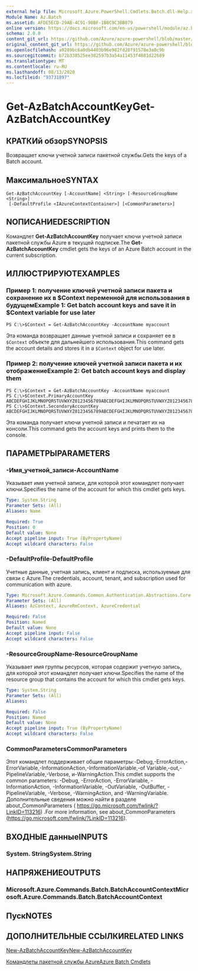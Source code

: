 ```yaml
---
external help file: Microsoft.Azure.PowerShell.Cmdlets.Batch.dll-Help.xml
Module Name: Az.Batch
ms.assetid: AFDE5ECD-29AB-4C91-98BF-1B8C9C3BB079
online version: https://docs.microsoft.com/en-us/powershell/module/az.batch/get-azbatchaccountkey
schema: 2.0.0
content_git_url: https://github.com/Azure/azure-powershell/blob/master/src/Batch/Batch/help/Get-AzBatchAccountKey.md
original_content_git_url: https://github.com/Azure/azure-powershell/blob/master/src/Batch/Batch/help/Get-AzBatchAccountKey.md
ms.openlocfilehash: a9289bc6a0db4403b96e982fd28f91578e3a0c9b
ms.sourcegitcommit: b72b338525ee302597b3a54a11453f4881d22689
ms.translationtype: MT
ms.contentlocale: ru-RU
ms.lasthandoff: 08/13/2020
ms.locfileid: "93731897"
---
```

# <span data-ttu-id="4d8ea-101">Get-AzBatchAccountKey</span><span class="sxs-lookup"><span data-stu-id="4d8ea-101">Get-AzBatchAccountKey</span></span>

## <span data-ttu-id="4d8ea-102">КРАТКИй обзор</span><span class="sxs-lookup"><span data-stu-id="4d8ea-102">SYNOPSIS</span></span>
<span data-ttu-id="4d8ea-103">Возвращает ключи учетной записи пакетной службы.</span><span class="sxs-lookup"><span data-stu-id="4d8ea-103">Gets the keys of a Batch account.</span></span>

## <span data-ttu-id="4d8ea-104">Максимальное</span><span class="sxs-lookup"><span data-stu-id="4d8ea-104">SYNTAX</span></span>

```
Get-AzBatchAccountKey [-AccountName] <String> [-ResourceGroupName <String>]
 [-DefaultProfile <IAzureContextContainer>] [<CommonParameters>]
```

## <span data-ttu-id="4d8ea-105">NОПИСАНИЕ</span><span class="sxs-lookup"><span data-stu-id="4d8ea-105">DESCRIPTION</span></span>
<span data-ttu-id="4d8ea-106">Командлет **Get-AzBatchAccountKey** получает ключи учетной записи пакетной службы Azure в текущей подписке.</span><span class="sxs-lookup"><span data-stu-id="4d8ea-106">The **Get-AzBatchAccountKey** cmdlet gets the keys of an Azure Batch account in the current subscription.</span></span>

## <span data-ttu-id="4d8ea-107">ИЛЛЮСТРИРУЮТ</span><span class="sxs-lookup"><span data-stu-id="4d8ea-107">EXAMPLES</span></span>

### <span data-ttu-id="4d8ea-108">Пример 1: получение ключей учетной записи пакета и сохранение их в $Context переменной для использования в будущем</span><span class="sxs-lookup"><span data-stu-id="4d8ea-108">Example 1: Get batch account keys and save it in $Context variable for use later</span></span>
```
PS C:\>$Context = Get-AzBatchAccountKey -AccountName myaccount
```

<span data-ttu-id="4d8ea-109">Эта команда возвращает данные учетной записи и сохраняет ее в `$Context` объекте для дальнейшего использования.</span><span class="sxs-lookup"><span data-stu-id="4d8ea-109">This command gets the account details and stores it in a `$Context` object for use later.</span></span>

### <span data-ttu-id="4d8ea-110">Пример 2: получение ключей учетной записи пакета и их отображение</span><span class="sxs-lookup"><span data-stu-id="4d8ea-110">Example 2: Get batch account keys and display them</span></span>
```
PS C:\>$Context = Get-AzBatchAccountKey -AccountName myaccount
PS C:\>$Context.PrimaryAccountKey
ABCDEFGHIJKLMNOPQRSTUVWXYZ0123456789ABCDEFGHIJKLMNOPQRSTUVWXYZ0123456789ABCDEFGHIJKLMN==
PS C:\>$Context.SecondaryAccountKey
ABCDEFGHIJKLMNOPQRSTUVWXYZ0123456789ABCDEFGHIJKLMNOPQRSTUVWXYZ0123456789ABCDEFGHIJKLMN==
```

<span data-ttu-id="4d8ea-111">Эта команда получает ключи учетной записи и печатает их на консоли.</span><span class="sxs-lookup"><span data-stu-id="4d8ea-111">This command gets the account keys and prints them to the console.</span></span>

## <span data-ttu-id="4d8ea-112">ПАРАМЕТРЫ</span><span class="sxs-lookup"><span data-stu-id="4d8ea-112">PARAMETERS</span></span>

### <span data-ttu-id="4d8ea-113">-Имя_учетной_записи</span><span class="sxs-lookup"><span data-stu-id="4d8ea-113">-AccountName</span></span>
<span data-ttu-id="4d8ea-114">Указывает имя учетной записи, для которой этот командлет получает ключи.</span><span class="sxs-lookup"><span data-stu-id="4d8ea-114">Specifies the name of the account for which this cmdlet gets keys.</span></span>

```yaml
Type: System.String
Parameter Sets: (All)
Aliases: Name

Required: True
Position: 0
Default value: None
Accept pipeline input: True (ByPropertyName)
Accept wildcard characters: False
```

### <span data-ttu-id="4d8ea-115">-DefaultProfile</span><span class="sxs-lookup"><span data-stu-id="4d8ea-115">-DefaultProfile</span></span>
<span data-ttu-id="4d8ea-116">Учетные данные, учетная запись, клиент и подписка, используемые для связи с Azure.</span><span class="sxs-lookup"><span data-stu-id="4d8ea-116">The credentials, account, tenant, and subscription used for communication with azure.</span></span>

```yaml
Type: Microsoft.Azure.Commands.Common.Authentication.Abstractions.Core.IAzureContextContainer
Parameter Sets: (All)
Aliases: AzContext, AzureRmContext, AzureCredential

Required: False
Position: Named
Default value: None
Accept pipeline input: False
Accept wildcard characters: False
```

### <span data-ttu-id="4d8ea-117">-ResourceGroupName</span><span class="sxs-lookup"><span data-stu-id="4d8ea-117">-ResourceGroupName</span></span>
<span data-ttu-id="4d8ea-118">Указывает имя группы ресурсов, которая содержит учетную запись, для которой этот командлет получает ключи.</span><span class="sxs-lookup"><span data-stu-id="4d8ea-118">Specifies the name of the resource group that contains the account for which this cmdlet gets keys.</span></span>

```yaml
Type: System.String
Parameter Sets: (All)
Aliases:

Required: False
Position: Named
Default value: None
Accept pipeline input: True (ByPropertyName)
Accept wildcard characters: False
```

### <span data-ttu-id="4d8ea-119">CommonParameters</span><span class="sxs-lookup"><span data-stu-id="4d8ea-119">CommonParameters</span></span>
<span data-ttu-id="4d8ea-120">Этот командлет поддерживает общие параметры:-Debug,-ErrorAction,-ErrorVariable,-InformationAction,-InformationVariable,-of Variable,-out,-PipelineVariable,-Verbose, и-WarningAction.</span><span class="sxs-lookup"><span data-stu-id="4d8ea-120">This cmdlet supports the common parameters: -Debug, -ErrorAction, -ErrorVariable, -InformationAction, -InformationVariable, -OutVariable, -OutBuffer, -PipelineVariable, -Verbose, -WarningAction, and -WarningVariable.</span></span> <span data-ttu-id="4d8ea-121">Дополнительные сведения можно найти в разделе about_CommonParameters ( https://go.microsoft.com/fwlink/?LinkID=113216) .</span><span class="sxs-lookup"><span data-stu-id="4d8ea-121">For more information, see about_CommonParameters (https://go.microsoft.com/fwlink/?LinkID=113216).</span></span>

## <span data-ttu-id="4d8ea-122">ВХОДНЫЕ данные</span><span class="sxs-lookup"><span data-stu-id="4d8ea-122">INPUTS</span></span>

### <span data-ttu-id="4d8ea-123">System. String</span><span class="sxs-lookup"><span data-stu-id="4d8ea-123">System.String</span></span>

## <span data-ttu-id="4d8ea-124">НАПРЯЖЕНИЕ</span><span class="sxs-lookup"><span data-stu-id="4d8ea-124">OUTPUTS</span></span>

### <span data-ttu-id="4d8ea-125">Microsoft.Azure.Commands.Batch.BatchAccountContext</span><span class="sxs-lookup"><span data-stu-id="4d8ea-125">Microsoft.Azure.Commands.Batch.BatchAccountContext</span></span>

## <span data-ttu-id="4d8ea-126">Пуск</span><span class="sxs-lookup"><span data-stu-id="4d8ea-126">NOTES</span></span>

## <span data-ttu-id="4d8ea-127">ДОПОЛНИТЕЛЬНЫЕ ССЫЛКИ</span><span class="sxs-lookup"><span data-stu-id="4d8ea-127">RELATED LINKS</span></span>

[<span data-ttu-id="4d8ea-128">New-AzBatchAccountKey</span><span class="sxs-lookup"><span data-stu-id="4d8ea-128">New-AzBatchAccountKey</span></span>](./New-AzBatchAccountKey.md)

[<span data-ttu-id="4d8ea-129">Командлеты пакетной службы Azure</span><span class="sxs-lookup"><span data-stu-id="4d8ea-129">Azure Batch Cmdlets</span></span>](/powershell/module/az.batch)


